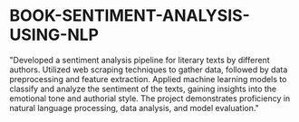 # BOOK-SENTIMENT-ANALYSIS-USING-NLP
"Developed a sentiment analysis pipeline for literary texts by different authors. Utilized web scraping techniques to gather data, followed by data preprocessing and feature extraction. Applied machine learning models to classify and analyze the sentiment of the texts, gaining insights into the emotional tone and authorial style. The project demonstrates proficiency in natural language processing, data analysis, and model evaluation."
